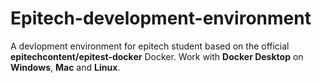# Epitech-development-environment

A devlopment environment for epitech student based on the official **epitechcontent/epitest-docker** Docker. Work with **Docker Desktop** on **Windows**, **Mac** and **Linux**.
